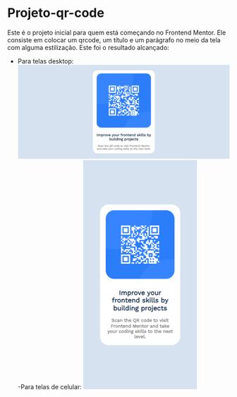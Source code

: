 # Projeto-qr-code
Este é o projeto inicial para quem está começando no Frontend Mentor. Ele consiste em colocar um qrcode, um título e um parágrafo no meio da tela com alguma estilização.
Este foi o resultado alcançado:
- Para telas desktop:
![Resultado em telas desktop](images/telaDesktop.PNG)
-Para telas de celular:
![Resultado em telas de celular](images/telaCelular.PNG)